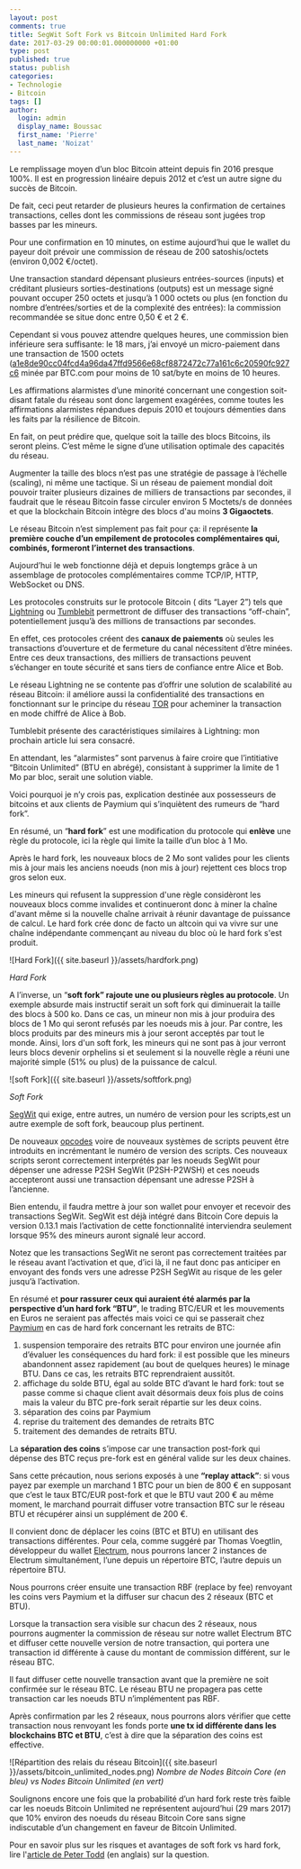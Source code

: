 ```yaml
---
layout: post
comments: true
title: SegWit Soft Fork vs Bitcoin Unlimited Hard Fork
date: 2017-03-29 00:00:01.000000000 +01:00
type: post
published: true
status: publish
categories:
- Technologie
- Bitcoin
tags: []
author:
  login: admin
  display_name: Boussac
  first_name: 'Pierre'
  last_name: 'Noizat'
---
```


Le remplissage moyen d’un bloc Bitcoin atteint depuis fin 2016 presque 100%. Il est en progression linéaire depuis 2012 et c’est un autre signe du succès de Bitcoin.

De fait, ceci peut retarder de plusieurs heures la confirmation de certaines transactions, celles dont les commissions de réseau sont jugées trop basses par les mineurs.

Pour une confirmation en 10 minutes, on estime aujourd’hui que le wallet du payeur doit prévoir une commission de réseau de 200 satoshis/octets (environ 0,002 €/octet).

Une transaction standard dépensant plusieurs entrées-sources (inputs) et créditant plusieurs sorties-destinations (outputs) est un message signé pouvant occuper 250 octets et jusqu’à 1 000 octets ou plus (en fonction du nombre d’entrées/sorties et de la complexité des entrées): la commission recommandée se situe donc entre 0,50 € et 2 €.

Cependant si vous pouvez attendre quelques heures, une commission bien inférieure sera suffisante: le 18 mars, j’ai envoyé un micro-paiement dans une transaction de 1500 octets ([a1e8de90cc04fcd4a96da47ffd9566e68cf8872472c77a161c6c20590fc927c6](https://live.blockcypher.com/btc/tx/a1e8de90cc04fcd4a96da47ffd9566e68cf8872472c77a161c6c20590fc927c6/ )
minée par BTC.com pour moins de 10 sat/byte en moins de 10 heures.

Les affirmations alarmistes d’une minorité concernant une congestion soit-disant fatale du réseau sont donc largement exagérées, comme toutes les affirmations alarmistes répandues depuis 2010 et toujours démenties dans les faits par la résilience de Bitcoin.

En fait, on peut prédire que, quelque soit la taille des blocs Bitcoins, ils seront pleins.
C’est même le signe d’une utilisation optimale des capacités du réseau.

Augmenter la taille des blocs n’est pas une stratégie de passage à l’échelle (scaling), ni même une tactique.
Si un réseau de paiement mondial doit pouvoir traiter plusieurs dizaines de milliers de transactions par secondes, il faudrait que le réseau Bitcoin fasse circuler environ 5 Moctets/s de données et que la blockchain Bitcoin intègre des blocs d'au moins **3 Gigaoctets**.

Le réseau Bitcoin n’est simplement pas fait pour ça: il représente **la première couche d’un empilement de protocoles complémentaires qui, combinés, formeront l’internet des transactions**.

Aujourd’hui le web fonctionne déjà et depuis longtemps grâce à un assemblage de protocoles complémentaires comme TCP/IP, HTTP, WebSocket ou DNS.

Les protocoles construits sur le protocole Bitcoin ( dits “Layer 2”) tels que  [Lightning](https://lightning.network) ou [Tumblebit](https://github.com/BUSEC/TumbleBit) permettront de diffuser des transactions “off-chain”, potentiellement jusqu’à des millions de transactions par secondes.

En effet, ces protocoles créent des **canaux de paiements** où seules les transactions d’ouverture et de fermeture du canal nécessitent d’être minées. 
Entre ces deux transactions, des milliers de transactions peuvent s’échanger en toute sécurité et sans tiers de confiance entre Alice et Bob.

Le réseau Lightning ne se contente pas d’offrir une solution de scalabilité au réseau Bitcoin: il améliore aussi la confidentialité des transactions en fonctionnant sur le principe du réseau [TOR](https://www.torproject.org) pour acheminer la transaction en mode chiffré de Alice à Bob.

Tumblebit présente des caractéristiques similaires à Lightning: mon prochain article lui sera consacré.

En attendant, les “alarmistes” sont parvenus à faire croire que l’intitiative “Bitcoin Unlimited” (BTU en abrégé), consistant à supprimer la limite de 1 Mo par bloc, serait une solution viable.

Voici pourquoi je n’y crois pas, explication destinée aux possesseurs de bitcoins et aux clients de Paymium qui s’inquiètent des rumeurs de “hard fork”.

En résumé, un “**hard fork**” est une modification du protocole qui  **enlève** une règle du protocole, ici la règle qui limite la taille d’un bloc à 1 Mo.

Après le hard fork, les nouveaux blocs de 2 Mo sont valides pour les clients mis à jour mais les  anciens noeuds (non mis à jour) rejettent ces blocs trop gros selon eux.

Les mineurs qui refusent la suppression d'une règle considèront les nouveaux blocs comme invalides et continueront donc à miner la chaîne d'avant même si la nouvelle chaîne arrivait à réunir davantage de puissance de calcul.
Le hard fork crée donc de facto un altcoin qui va vivre sur une chaîne indépendante commençant au niveau du bloc où le hard fork s'est produit.

![Hard Fork]({{ site.baseurl }}/assets/hardfork.png)

_Hard Fork_


A l’inverse, un “**soft fork” rajoute une ou plusieurs règles au protocole**.
Un exemple absurde mais instructif serait un soft fork qui diminuerait la taille des blocs à 500 ko.
Dans ce cas, un mineur non mis à jour produira des blocs de 1 Mo qui seront refusés par les noeuds mis à jour.
Par contre, les blocs produits par des mineurs mis à jour seront acceptés par tout le monde.
Ainsi, lors d'un soft fork, les mineurs qui ne sont pas à jour verront leurs blocs devenir orphelins si et seulement si la nouvelle règle a réuni une majorité simple (51% ou plus) de la puissance de calcul.

![soft Fork]({{ site.baseurl }}/assets/softfork.png)

_Soft Fork_

[SegWit](https://bitcoincore.org/en/2016/01/26/segwit-benefits/) qui exige, entre autres, un numéro de version pour les scripts,est un autre exemple de soft fork, beaucoup plus pertinent.

De nouveaux [opcodes](http://bitcoinscri.pt) voire de nouveaux systèmes de scripts peuvent être introduits en incrémentant le numéro de version des scripts.
Ces nouveaux scripts seront correctement interprétés par les noeuds SegWit pour dépenser une adresse P2SH SegWit (P2SH-P2WSH) et ces noeuds accepteront aussi une transaction dépensant une adresse P2SH à l’ancienne.

Bien entendu, il faudra mettre à jour son wallet pour envoyer et recevoir des transactions SegWit.
SegWit est déjà intégré dans Bitcoin Core depuis la version 0.13.1 mais l’activation de cette fonctionnalité interviendra seulement lorsque 95% des mineurs auront signalé leur accord.

Notez que les transactions SegWit ne seront pas correctement traitées par le réseau avant l’activation et que, d’ici là, il ne faut donc pas anticiper en envoyant des fonds vers une adresse P2SH SegWit au risque de les geler jusqu’à l’activation.

En résumé et **pour rassurer ceux qui auraient été alarmés par la perspective d’un hard fork “BTU”**, le trading BTC/EUR et les mouvements en Euros ne seraient pas affectés mais voici ce qui se passerait chez [Paymium](https://paymium.com) en cas de hard fork concernant les retraits de BTC:


1. suspension temporaire des retraits BTC pour environ une journée afin d’évaluer les conséquences du hard fork: il est possible que les mineurs abandonnent assez rapidement (au bout de quelques heures) le minage BTU. Dans ce cas, les retraits BTC reprendraient aussitôt.
2. affichage du solde BTU, égal au solde BTC d’avant le hard fork: tout se passe comme si chaque client avait désormais deux fois plus de coins mais la valeur du BTC pre-fork serait répartie sur les deux coins.
3. séparation des coins par Paymium
4. reprise du traitement des demandes de retraits BTC
5. traitement des demandes de retraits BTU.

La **séparation des coins** s’impose car une transaction post-fork qui dépense des BTC reçus pre-fork est en général valide sur les deux chaines.

Sans cette précaution, nous serions exposés à une **“replay attack”**: si vous payez par exemple un marchand 1 BTC pour un bien de 800 € en supposant que c’est le taux BTC/EUR post-fork et que le BTU vaut 200 € au même moment, le marchand pourrait diffuser votre transaction BTC sur le réseau BTU et récupérer ainsi un supplément de 200 €. 

Il convient donc de déplacer les coins (BTC et BTU) en utilisant des transactions différentes.
Pour cela, comme suggéré par Thomas Voegtlin, développeur du wallet [Electrum](http://docs.electrum.org/en/latest/hardfork.html), nous pourrons lancer 2 instances de Electrum simultanément, l’une depuis un répertoire BTC, l’autre depuis un répertoire BTU.

Nous pourrons créer ensuite une transaction RBF (replace by fee) renvoyant les coins vers Paymium et la diffuser sur chacun des 2 réseaux (BTC et BTU).

Lorsque la transaction sera visible sur chacun des 2 réseaux, nous pourrons augmenter la commission de réseau sur notre wallet Electrum BTC et diffuser cette nouvelle version de notre transaction, qui portera une transaction id différente à cause du montant de commission différent, sur le réseau BTC.

Il  faut diffuser cette nouvelle transaction avant que la première ne soit confirmée sur le réseau BTC.
Le réseau BTU ne propagera pas cette transaction car les noeuds BTU n’implémentent pas RBF.

Après confirmation par les 2 réseaux, nous pourrons alors vérifier que cette transaction nous renvoyant les fonds porte **une tx id différente dans les blockchains BTC et BTU**, c’est à dire que la séparation des coins est effective.

![Répartition des relais du réseau Bitcoin]({{ site.baseurl }}/assets/bitcoin_unlimited_nodes.png)
_Nombre de Nodes Bitcoin Core (en bleu) vs Nodes Bitcoin Unlimited (en vert)_

Soulignons encore une fois que la probabilité d’un hard fork reste très faible car les noeuds Bitcoin Unlimited ne représentent aujourd’hui (29 mars 2017) que 10% environ des noeuds du réseau Bitcoin Core sans signe indiscutable d’un changement en faveur de Bitcoin Unlimited.

Pour en savoir plus sur les risques et avantages de soft fork vs hard fork, lire l'[article de Peter Todd](https://petertodd.org/2016/soft-forks-are-safer-than-hard-forks) (en anglais) sur la question.
